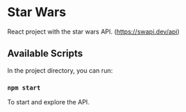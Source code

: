 # Star Wars

React project with the star wars API. (https://swapi.dev/api)

## Available Scripts

In the project directory, you can run:

### `npm start`

To start and explore the API.
